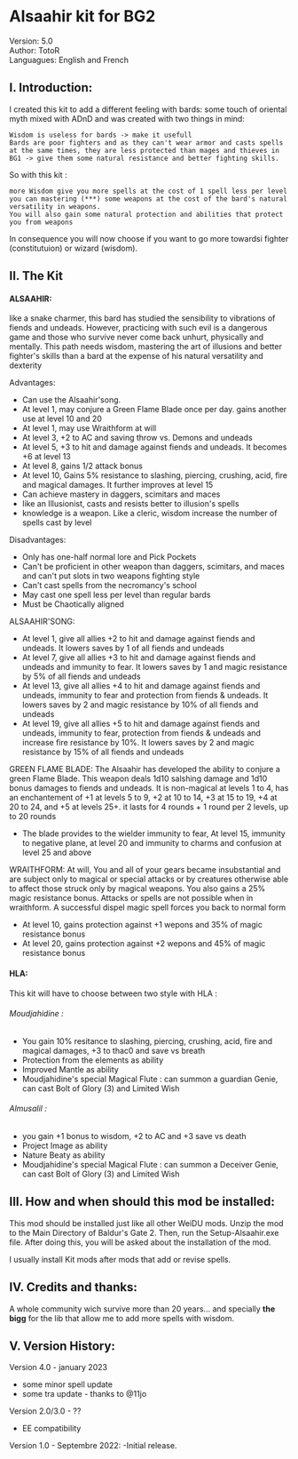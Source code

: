 # **Alsaahir kit for BG2**

Version: 5.0  
Author: TotoR   
Languagues: English and French

## **I. Introduction:**

I created this kit to add a different feeling with bards: some touch of oriental myth mixed with ADnD and was created with two things in mind:

    Wisdom is useless for bards -> make it usefull
    Bards are poor fighters and as they can't wear armor and casts spells at the same times, they are less protected than mages and thieves in BG1 -> give them some natural resistance and better fighting skills.

So with this kit :

    more Wisdom give you more spells at the cost of 1 spell less per level
    you can mastering (***) some weapons at the cost of the bard's natural versatility in weapons.
    You will also gain some natural protection and abilities that protect you from weapons

In consequence you will now choose if you want to go more towardsi fighter (constitutuion) or wizard (wisdom).

## **II. The Kit**

#### ALSAAHIR: 
like a snake charmer, this bard has studied the sensibility to vibrations of fiends and undeads. However, practicing with such evil is a dangerous game and those who survive never come back unhurt, physically and mentally. This path needs wisdom, mastering the art of illusions and better fighter's skills than a bard at the expense of his natural versatility and dexterity

Advantages:
-  Can use the Alsaahir'song.
-  At level 1, may conjure a Green Flame Blade once per day. gains another use at level 10 and 20
-  At level 1, may use Wraithform at will
-  At level 3, +2 to AC and saving throw vs. Demons and undeads
-  At level 5, +3 to hit and damage against fiends and undeads. It becomes +6 at level 13
-  At level 8, gains 1/2 attack bonus
-  At level 10, Gains 5% resistance to slashing, piercing, crushing, acid, fire and magical damages. It further improves at level 15
-  Can achieve mastery in daggers, scimitars and maces
-  like an Illusionist, casts and resists better to illusion's spells
-  knowledge is a weapon. Like a cleric, wisdom increase the number of spells cast by level

Disadvantages:
-  Only has one-half normal lore and Pick Pockets
-  Can't be proficient in other weapon than daggers, scimitars, and maces and can't put slots in two weapons fighting style
-  Can't cast spells from the necromancy's school
-  May cast one spell less per level than regular bards
-  Must be Chaotically aligned

ALSAAHIR'SONG:
-  At level 1, give all allies +2 to hit and damage against fiends and undeads. It lowers saves by 1 of all fiends and undeads
-  At level 7, give all allies +3 to hit and damage against fiends and undeads and immunity to fear. It lowers saves by 1 and magic resistance by 5% of all fiends and undeads
-  At level 13, give all allies +4 to hit and damage against fiends and undeads, immunity to fear and protection from fiends & undeads. It lowers saves by 2 and magic resistance by 10% of all fiends and undeads
-  At level 19, give all allies +5 to hit and damage against fiends and undeads, immunity to fear, protection from fiends & undeads and increase fire resistance by 10%. It lowers saves by 2 and magic resistance by 15% of all fiends and undeads

GREEN FLAME BLADE:
The Alsaahir has developed the ability to conjure a green Flame Blade. This weapon deals 1d10 salshing damage and 1d10 bonus damages to fiends and undeads. It is non-magical at levels 1 to 4, has an enchantement of +1 at levels 5 to 9, +2 at 10 to 14, +3 at 15 to 19, +4 at 20 to 24, and +5 at levels 25+. it lasts for 4 rounds + 1 round per 2 levels, up to 20 rounds
-  The blade provides to the wielder immunity to fear, At level 15, immunity to negative plane, at level 20 and immunity to charms and confusion at level 25 and above

WRAITHFORM:
At will, You and all of your gears became insubstantial and are subject only to magical or special attacks or by creatures otherwise able to affect those struck only by magical weapons. You also gains a 25% magic resistance bonus. Attacks or spells are not possible when in wraithform. A successful dispel magic spell forces you back to normal form
-  At level 10, gains protection against +1 wepons and 35% of magic resistance bonus
-  At level 20, gains protection against +2 wepons and 45% of magic resistance bonus

#### HLA:

This kit will have to choose between two style with HLA :

###### Moudjahidine :
- You gain 10% resitance to slashing, piercing, crushing, acid, fire and magical damages, +3 to thac0 and save vs breath
- Protection from the elements as ability
- Improved Mantle as ability
- Moudjahidine's special Magical Flute : can summon a guardian Genie, can cast Bolt of Glory (3) and Limited Wish

###### Almusalil :
- you gain +1 bonus to wisdom, +2 to AC and +3 save vs death
- Project Image as ability
- Nature Beaty as ability
- Moudjahidine's special Magical Flute : can summon a Deceiver Genie, can cast Bolt of Glory (3) and Limited Wish
 

## **III. How and when should this mod be installed:**

This mod should be installed just like all other WeiDU mods. Unzip the mod to the Main Directory of Baldur's Gate 2. Then, run the Setup-Alsaahir.exe file. After doing this, you will be asked about the installation of the mod.

I usually install Kit mods after mods that add or revise spells.

## **IV. Credits and thanks:**

A whole community wich survive more than 20 years... and specially **the bigg** for the lib that allow me to add more spells with wisdom.

## **V. Version History:**

Version 4.0 - january 2023
- some minor spell update
- some tra update - thanks to @11jo

Version 2.0/3.0 - ??
- EE compatibility

Version 1.0 - Septembre 2022:
-Initial release.

